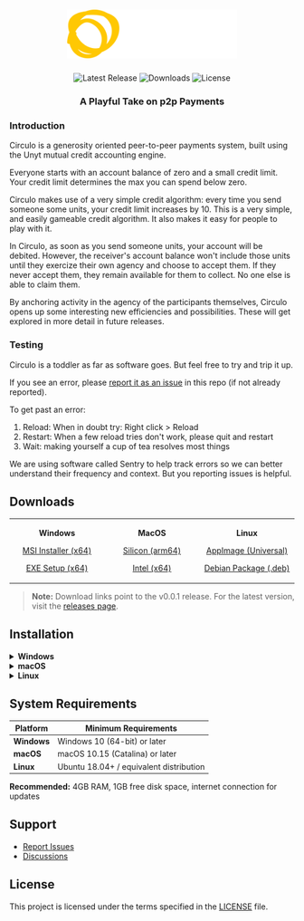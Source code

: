 <div align="center">

# <img src="src-tauri/icons/circulo-logo.svg" alt="Circulo" width="300">

![Latest Release](https://img.shields.io/github/v/release/unytco/circulo?style=flat-square&color=blue)
![Downloads](https://img.shields.io/github/downloads/unytco/circulo/total?style=flat-square&color=green)
![License](https://img.shields.io/github/license/unytco/circulo?style=flat-square)

### A Playful Take on p2p Payments

<div align="left">
<h3>

</h3>
<h3> 
Introduction
</h3>
<p>
Circulo is a generosity oriented peer-to-peer payments system, built using the Unyt mutual credit accounting engine. 
</p>
<p>
Everyone starts with an account balance of zero and a small credit limit. Your credit limit determines the max you can spend below zero. 
</p>
<p>
Circulo makes use of a very simple credit algorithm: every time you send someone some units, your credit limit increases by 10.  This is a very simple, and easily gameable credit algorithm. It also makes it easy for people to play with it.
</p>

<p>
In Circulo, as soon as you send someone units, your account will be debited.  However, the receiver's account balance won't include those units until they exercize their own agency and choose to accept them. If they never accept them, they remain available for them to collect. No one else is able to claim them.
</p>
<p>
By anchoring activity in the agency of the participants themselves, Circulo opens up some interesting new efficiencies and possibilities. These will get explored in more detail in future releases.
</p>
<h3>
Testing
</h3> 
<p>
Circulo is a toddler as far as software goes. But feel free to try and trip it up. 
</p>
<p>
If you see an error, please <a href="https://github.com/unytco/circulo/issues">report it as an issue</a> in this repo (if not already reported). 
</p>
<p>
To get past an error:

1. Reload: When in doubt try: Right click > Reload
2. Restart: When a few reload tries don't work, please quit and restart
3. Wait: making yourself a cup of tea resolves most things

</p>
<p>
We are using software called Sentry to help track errors so we can better understand their frequency and context. But you reporting issues is helpful.
</p>

<p>

</p>
</div>

</div>

## Downloads

<div align="center">

<table>
<tr>
<td width="25%" align="center">

**Windows**

[MSI Installer (x64)](https://github.com/unytco/circulo/releases/download/v0.0.1/Circulo_0.0.1_x64_en-US.msi)

[EXE Setup (x64)](https://github.com/unytco/circulo/releases/download/v0.0.1/Circulo_0.0.1_x64-setup.exe)

</td>
<td width="25%" align="center">

**MacOS**

[Silicon (arm64)](https://github.com/unytco/circulo/releases/download/v0.0.1/Circulo_0.0.1_aarch64.dmg)

[Intel (x64)](https://github.com/unytco/circulo/releases/download/v0.0.1/Circulo_0.0.1_x64.dmg)

</td>
<td width="25%" align="center">

**Linux**

[AppImage (Universal)](https://github.com/unytco/circulo/releases/download/v0.0.1/Circulo_0.0.1_amd64.AppImage)

[Debian Package (.deb)](https://github.com/unytco/circulo/releases/download/v0.0.1/Circulo_0.0.1_amd64.deb)

</td>
<!-- <td width="25%" align="center">

**Android**

[<img src="https://img.shields.io/badge/-Download-green?style=flat-square&logoColor=white" height="35">](https://github.com/unytco/circulo/releases/download/v0.0.1/app-universal-release.apk)

Android Universal APK • [AAB Bundle](https://github.com/unytco/circulo/releases/download/v0.0.1/app-universal-release.aab)

</td> -->
</tr>
</table>

</div>

> **Note:** Download links point to the v0.0.1 release. For the latest version, visit the [releases page](https://github.com/unytco/circulo/releases).

## Installation

<details>
<summary><strong>Windows</strong></summary>

1. Download the `.msi` installer
2. Run the installer and follow the setup wizard
3. Launch Circulo from the Start menu

</details>

<details>
<summary><strong>macOS</strong></summary>

1. Download the `.dmg` file
2. Open the DMG and drag Circulo to your Applications folder
3. Launch from Applications (you may need to allow the app in System Preferences > Security)

</details>

<details>
<summary><strong>Linux</strong></summary>

**AppImage (Recommended)**

1. Download the `.AppImage` file
2. Make it executable: `chmod +x circulo_0.1.0_amd64.AppImage`
3. Run: `./circulo_0.1.0_amd64.AppImage`

**Debian/Ubuntu**

1. Download the `.deb` package
2. Install: `sudo dpkg -i circulo_0.1.0_amd64.deb`
3. Run: `circulo`

</details>

<!-- <details>
<summary><strong>Android</strong></summary>

1. Download the appropriate APK for your device architecture
2. Enable "Install from unknown sources" in your device settings
3. Install the APK file
4. Launch Circulo from your app drawer

</details> -->

## System Requirements

| Platform    | Minimum Requirements                    |
| ----------- | --------------------------------------- |
| **Windows** | Windows 10 (64-bit) or later            |
| **macOS**   | macOS 10.15 (Catalina) or later         |
| **Linux**   | Ubuntu 18.04+ / equivalent distribution |

 <!--        | **Android**                             | Android 7.0 (API level 24) or later | -->

**Recommended:** 4GB RAM, 1GB free disk space, internet connection for updates

## Support

- [Report Issues](https://github.com/unytco/circulo/issues)
- [Discussions](https://link-to-telegram)

## License

This project is licensed under the terms specified in the [LICENSE](LICENSE) file.
